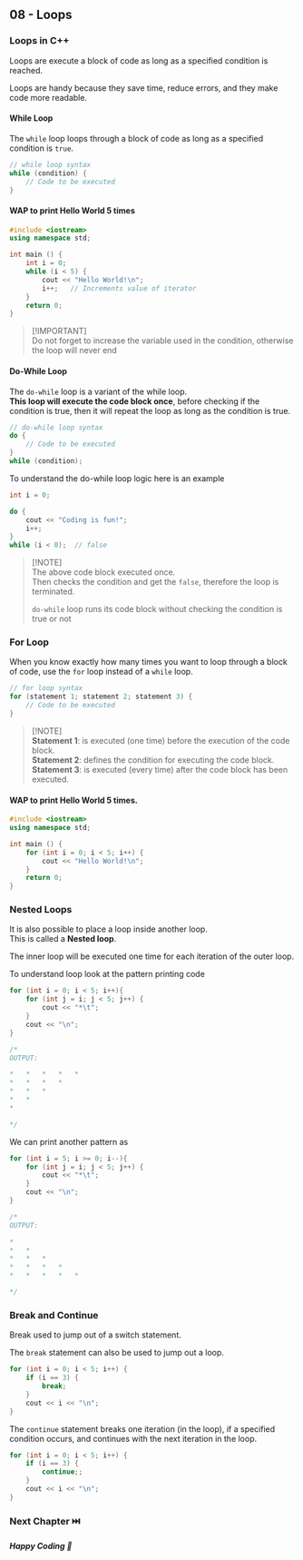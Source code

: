 ## 08 - Loops
### Loops in C++

Loops are execute a block of code as long as a specified condition is reached.

Loops are handy because they save time, reduce errors, and they make code more readable.

#### While Loop
The `while` loop loops through a block of code as long as a specified condition is `true`.
```cpp
// while loop syntax
while (condition) {
    // Code to be executed
}
```

#### WAP to print Hello World 5 times
```cpp
#include <iostream>
using namespace std;

int main () {
    int i = 0;
    while (i < 5) {
        cout << "Hello World!\n";
        i++;   // Increments value of iterator
    }
    return 0;
}
```
> [!IMPORTANT]\
> Do not forget to increase the variable used in the condition, otherwise the loop will never end

#### Do-While Loop
The `do-while` loop is a variant of the while loop.<br/>
**This loop will execute the code block once**, before checking if the condition is true, then it will repeat the loop as long as the condition is true.

```cpp
// do-while loop syntax
do {
    // Code to be executed
}
while (condition);
```

To understand the do-while loop logic here is an example
```cpp
int i = 0;

do {
    cout << "Coding is fun!";
    i++;
}
while (i < 0);  // false
```
> [!NOTE]\
> The above code block executed once.\
> Then checks the condition and get the `false`, therefore the loop is terminated.
>
> `do-while` loop runs its code block without checking the condition is true or not

### For Loop
When you know exactly how many times you want to loop through a block of code, use the `for` loop instead of a `while` loop.

```cpp
// for loop syntax
for (statement 1; statement 2; statement 3) {
    // Code to be executed
}
```
> [!NOTE]\
> **Statement 1**: is executed (one time) before the execution of the code block.\
> **Statement 2**: defines the condition for executing the code block.\
> **Statement 3**: is executed (every time) after the code block has been executed.

#### WAP to print Hello World 5 times.
```cpp
#include <iostream>
using namespace std;

int main () {
    for (int i = 0; i < 5; i++) {
        cout << "Hello World!\n";
    }
    return 0;
}
```

### Nested Loops
It is also possible to place a loop inside another loop.<br/>
This is called a **Nested loop**.

The inner loop will be executed one time for each iteration of the outer loop.

To understand loop look at the pattern printing code
```cpp
for (int i = 0; i < 5; i++){
    for (int j = i; j < 5; j++) {
        cout << "*\t";
    }
    cout << "\n";
}

/*
OUTPUT:

*   *   *   *   *
*   *   *   *
*   *   *
*   *
*

*/
```

We can print another pattern as
```cpp
for (int i = 5; i >= 0; i--){
    for (int j = i; j < 5; j++) {
        cout << "*\t";
    }
    cout << "\n";
}

/*
OUTPUT:

*
*   *
*   *   *
*   *   *   *
*   *   *   *   *

*/
```

### Break and Continue
Break used to jump out of a switch statement.

The `break` statement can also be used to jump out a loop.
```cpp
for (int i = 0; i < 5; i++) {
    if (i == 3) {
        break;
    }
    cout << i << "\n";
}
```

The `continue` statement breaks one iteration (in the loop), if a specified condition occurs, and continues with the next iteration in the loop.

```cpp
for (int i = 0; i < 5; i++) {
    if (i == 3) {
        continue;;
    }
    cout << i << "\n";
}
```

### Next Chapter ⏭️

##### Happy Coding 💖